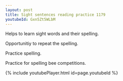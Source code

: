 ```yaml
---
layout: post
title: Sight sentences reading practice 1179
youtubeId: Gxn5Zt5WLbM
---
```

 
 
Helps to learn sight words and their spelling.

Opportunitiy to repeat the spelling. 

Practice spelling. 
 
Practice for spelling bee competitions. 
 
{% include youtubePlayer.html id=page.youtubeId %}
 
 
